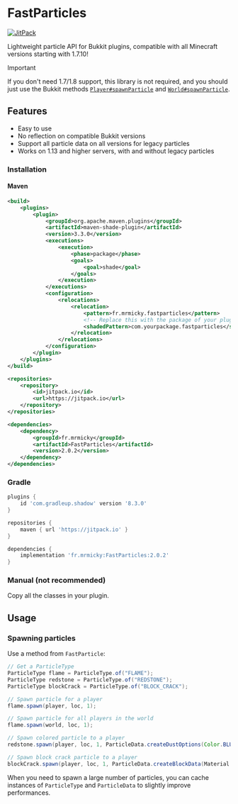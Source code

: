 # FastParticles

[![JitPack](https://jitpack.io/v/fr.mrmicky/FastParticles.svg)](https://jitpack.io/#fr.mrmicky/FastParticles)

Lightweight particle API for Bukkit plugins, compatible with all Minecraft versions starting with 1.7.10!

> [!IMPORTANT]
> If you don't need 1.7/1.8 support, this library is not required, and you should just use the Bukkit methods [`Player#spawnParticle`](https://hub.spigotmc.org/javadocs/spigot/org/bukkit/entity/Player.html#spawnParticle(org.bukkit.Particle,org.bukkit.Location,int)) and [`World#spawnParticle`](https://hub.spigotmc.org/javadocs/spigot/org/bukkit/World.html#spawnParticle(org.bukkit.Particle,org.bukkit.Location,int)).

## Features

* Easy to use
* No reflection on compatible Bukkit versions
* Support all particle data on all versions for legacy particles
* Works on 1.13 and higher servers, with and without legacy particles

### Installation

#### Maven
```xml
<build>
    <plugins>
        <plugin>
            <groupId>org.apache.maven.plugins</groupId>
            <artifactId>maven-shade-plugin</artifactId>
            <version>3.3.0</version>
            <executions>
                <execution>
                    <phase>package</phase>
                    <goals>
                        <goal>shade</goal>
                    </goals>
                </execution>
            </executions>
            <configuration>
                <relocations>
                    <relocation>
                        <pattern>fr.mrmicky.fastparticles</pattern>
                        <!-- Replace this with the package of your plugin! -->
                        <shadedPattern>com.yourpackage.fastparticles</shadedPattern>
                    </relocation>
                </relocations>
            </configuration>
        </plugin>
    </plugins>
</build>

<repositories>
    <repository>
        <id>jitpack.io</id>
        <url>https://jitpack.io</url>
    </repository>
</repositories>

<dependencies>
    <dependency>
        <groupId>fr.mrmicky</groupId>
        <artifactId>FastParticles</artifactId>
        <version>2.0.2</version>
    </dependency>
</dependencies>
```

### Gradle
```groovy
plugins {
    id 'com.gradleup.shadow' version '8.3.0'
}

repositories {
    maven { url 'https://jitpack.io' }
}

dependencies {
    implementation 'fr.mrmicky:FastParticles:2.0.2'
}
```

### Manual (not recommended)

Copy all the classes in your plugin.

## Usage

### Spawning particles

Use a method from `FastParticle`:
```java
// Get a ParticleType
ParticleType flame = ParticleType.of("FLAME");
ParticleType redstone = ParticleType.of("REDSTONE");
ParticleType blockCrack = ParticleType.of("BLOCK_CRACK");

// Spawn particle for a player
flame.spawn(player, loc, 1);

// Spawn particle for all players in the world
flame.spawn(world, loc, 1);

// Spawn colored particle to a player
redstone.spawn(player, loc, 1, ParticleData.createDustOptions(Color.BLUE, 1));

// Spawn block crack particle to a player
blockCrack.spawn(player, loc, 1, ParticleData.createBlockData(Material.DIAMOND));
```

When you need to spawn a large number of particles, you can cache instances of `ParticleType` and `ParticleData` to slightly improve performances.
